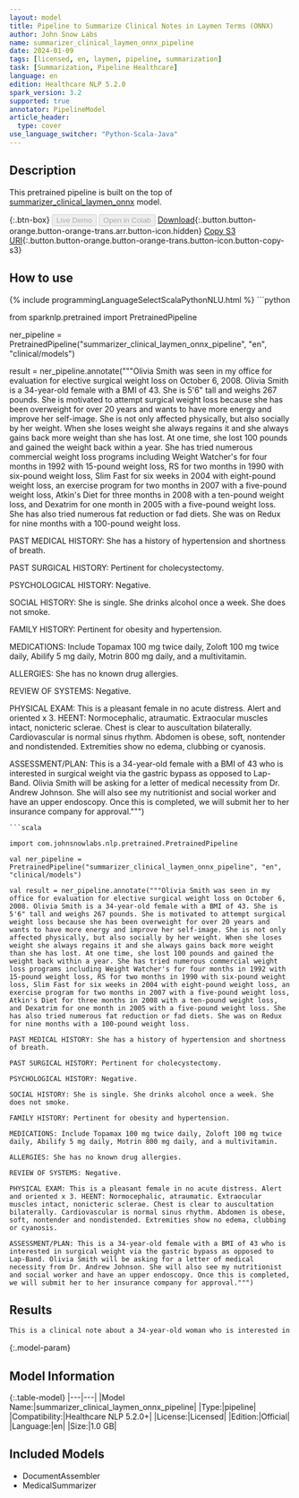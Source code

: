 ```yaml
---
layout: model
title: Pipeline to Summarize Clinical Notes in Laymen Terms (ONNX)
author: John Snow Labs
name: summarizer_clinical_laymen_onnx_pipeline
date: 2024-01-09
tags: [licensed, en, laymen, pipeline, summarization]
task: [Summarization, Pipeline Healthcare]
language: en
edition: Healthcare NLP 5.2.0
spark_version: 3.2
supported: true
annotator: PipelineModel
article_header:
  type: cover
use_language_switcher: "Python-Scala-Java"
---
```


## Description

This pretrained pipeline is built on the top of [summarizer_clinical_laymen_onnx](https://nlp.johnsnowlabs.com/2023/08/16/summarizer_clinical_laymen_onnx_en.html) model.

{:.btn-box}
<button class="button button-orange" disabled>Live Demo</button>
<button class="button button-orange" disabled>Open in Colab</button>
[Download](https://s3.amazonaws.com/auxdata.johnsnowlabs.com/clinical/models/summarizer_clinical_laymen_onnx_pipeline_en_5.2.0_3.2_1704800656274.zip){:.button.button-orange.button-orange-trans.arr.button-icon.hidden}
[Copy S3 URI](s3://auxdata.johnsnowlabs.com/clinical/models/summarizer_clinical_laymen_onnx_pipeline_en_5.2.0_3.2_1704800656274.zip){:.button.button-orange.button-orange-trans.button-icon.button-copy-s3}

## How to use



<div class="tabs-box" markdown="1">
{% include programmingLanguageSelectScalaPythonNLU.html %}
```python

from sparknlp.pretrained import PretrainedPipeline

ner_pipeline = PretrainedPipeline("summarizer_clinical_laymen_onnx_pipeline", "en", "clinical/models")

result = ner_pipeline.annotate("""Olivia Smith was seen in my office for evaluation for elective surgical weight loss on October 6, 2008. Olivia Smith is a 34-year-old female with a BMI of 43. She is 5'6" tall and weighs 267 pounds. She is motivated to attempt surgical weight loss because she has been overweight for over 20 years and wants to have more energy and improve her self-image. She is not only affected physically, but also socially by her weight. When she loses weight she always regains it and she always gains back more weight than she has lost. At one time, she lost 100 pounds and gained the weight back within a year. She has tried numerous commercial weight loss programs including Weight Watcher's for four months in 1992 with 15-pound weight loss, RS for two months in 1990 with six-pound weight loss, Slim Fast for six weeks in 2004 with eight-pound weight loss, an exercise program for two months in 2007 with a five-pound weight loss, Atkin's Diet for three months in 2008 with a ten-pound weight loss, and Dexatrim for one month in 2005 with a five-pound weight loss. She has also tried numerous fat reduction or fad diets. She was on Redux for nine months with a 100-pound weight loss.

PAST MEDICAL HISTORY: She has a history of hypertension and shortness of breath.

PAST SURGICAL HISTORY: Pertinent for cholecystectomy.

PSYCHOLOGICAL HISTORY: Negative.

SOCIAL HISTORY: She is single. She drinks alcohol once a week. She does not smoke.

FAMILY HISTORY: Pertinent for obesity and hypertension.

MEDICATIONS: Include Topamax 100 mg twice daily, Zoloft 100 mg twice daily, Abilify 5 mg daily, Motrin 800 mg daily, and a multivitamin.

ALLERGIES: She has no known drug allergies.

REVIEW OF SYSTEMS: Negative.

PHYSICAL EXAM: This is a pleasant female in no acute distress. Alert and oriented x 3. HEENT: Normocephalic, atraumatic. Extraocular muscles intact, nonicteric sclerae. Chest is clear to auscultation bilaterally. Cardiovascular is normal sinus rhythm. Abdomen is obese, soft, nontender and nondistended. Extremities show no edema, clubbing or cyanosis.

ASSESSMENT/PLAN: This is a 34-year-old female with a BMI of 43 who is interested in surgical weight via the gastric bypass as opposed to Lap-Band. Olivia Smith will be asking for a letter of medical necessity from Dr. Andrew Johnson. She will also see my nutritionist and social worker and have an upper endoscopy. Once this is completed, we will submit her to her insurance company for approval.""")

```
```scala

import com.johnsnowlabs.nlp.pretrained.PretrainedPipeline

val ner_pipeline = PretrainedPipeline("summarizer_clinical_laymen_onnx_pipeline", "en", "clinical/models")

val result = ner_pipeline.annotate("""Olivia Smith was seen in my office for evaluation for elective surgical weight loss on October 6, 2008. Olivia Smith is a 34-year-old female with a BMI of 43. She is 5'6" tall and weighs 267 pounds. She is motivated to attempt surgical weight loss because she has been overweight for over 20 years and wants to have more energy and improve her self-image. She is not only affected physically, but also socially by her weight. When she loses weight she always regains it and she always gains back more weight than she has lost. At one time, she lost 100 pounds and gained the weight back within a year. She has tried numerous commercial weight loss programs including Weight Watcher's for four months in 1992 with 15-pound weight loss, RS for two months in 1990 with six-pound weight loss, Slim Fast for six weeks in 2004 with eight-pound weight loss, an exercise program for two months in 2007 with a five-pound weight loss, Atkin's Diet for three months in 2008 with a ten-pound weight loss, and Dexatrim for one month in 2005 with a five-pound weight loss. She has also tried numerous fat reduction or fad diets. She was on Redux for nine months with a 100-pound weight loss.

PAST MEDICAL HISTORY: She has a history of hypertension and shortness of breath.

PAST SURGICAL HISTORY: Pertinent for cholecystectomy.

PSYCHOLOGICAL HISTORY: Negative.

SOCIAL HISTORY: She is single. She drinks alcohol once a week. She does not smoke.

FAMILY HISTORY: Pertinent for obesity and hypertension.

MEDICATIONS: Include Topamax 100 mg twice daily, Zoloft 100 mg twice daily, Abilify 5 mg daily, Motrin 800 mg daily, and a multivitamin.

ALLERGIES: She has no known drug allergies.

REVIEW OF SYSTEMS: Negative.

PHYSICAL EXAM: This is a pleasant female in no acute distress. Alert and oriented x 3. HEENT: Normocephalic, atraumatic. Extraocular muscles intact, nonicteric sclerae. Chest is clear to auscultation bilaterally. Cardiovascular is normal sinus rhythm. Abdomen is obese, soft, nontender and nondistended. Extremities show no edema, clubbing or cyanosis.

ASSESSMENT/PLAN: This is a 34-year-old female with a BMI of 43 who is interested in surgical weight via the gastric bypass as opposed to Lap-Band. Olivia Smith will be asking for a letter of medical necessity from Dr. Andrew Johnson. She will also see my nutritionist and social worker and have an upper endoscopy. Once this is completed, we will submit her to her insurance company for approval.""")

```
</div>

## Results

```bash
This is a clinical note about a 34-year-old woman who is interested in having weight loss surgery. She has been overweight for over 20 years and wants to have more energy and improve her self-image. She has tried many diets and weight loss programs, but has not been successful in keeping the weight off. She has a history of hypertension and shortness of breath, but is not allergic to any medications. She will have an upper endoscopy and will be contacted by a nutritionist and social worker. The plan is to have her weight loss surgery through the gastric bypass, rather than Lap-Band.
```

{:.model-param}
## Model Information

{:.table-model}
|---|---|
|Model Name:|summarizer_clinical_laymen_onnx_pipeline|
|Type:|pipeline|
|Compatibility:|Healthcare NLP 5.2.0+|
|License:|Licensed|
|Edition:|Official|
|Language:|en|
|Size:|1.0 GB|

## Included Models

- DocumentAssembler
- MedicalSummarizer